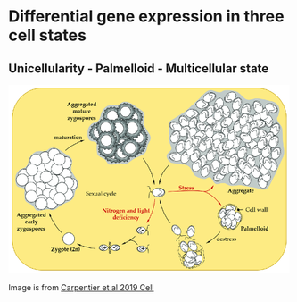 # Differential gene expression in three cell states

## Unicellularity - Palmelloid - Multicellular state

<img src="./social_stress.png">

Image is from [Carpentier et al 2019 Cell](https://pubmed.ncbi.nlm.nih.gov/31652831/)